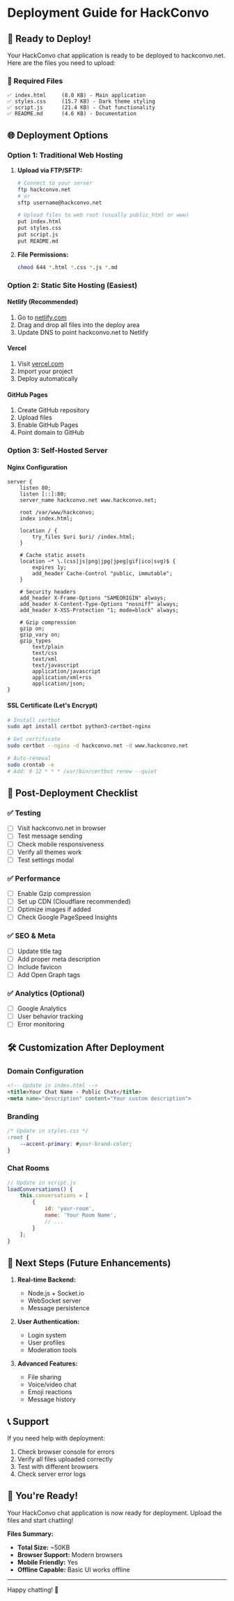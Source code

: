# Deployment Guide for HackConvo

## 🚀 Ready to Deploy!

Your HackConvo chat application is ready to be deployed to hackconvo.net. Here are the files you need to upload:

### 📁 Required Files
```
✅ index.html     (8.0 KB) - Main application
✅ styles.css     (15.7 KB) - Dark theme styling  
✅ script.js      (21.4 KB) - Chat functionality
✅ README.md      (4.6 KB) - Documentation
```

## 🌐 Deployment Options

### Option 1: Traditional Web Hosting

1. **Upload via FTP/SFTP:**
   ```bash
   # Connect to your server
   ftp hackconvo.net
   # or
   sftp username@hackconvo.net
   
   # Upload files to web root (usually public_html or www)
   put index.html
   put styles.css
   put script.js
   put README.md
   ```

2. **File Permissions:**
   ```bash
   chmod 644 *.html *.css *.js *.md
   ```

### Option 2: Static Site Hosting (Easiest)

#### Netlify (Recommended)
1. Go to [netlify.com](https://netlify.com)
2. Drag and drop all files into the deploy area
3. Update DNS to point hackconvo.net to Netlify

#### Vercel
1. Visit [vercel.com](https://vercel.com)
2. Import your project
3. Deploy automatically

#### GitHub Pages
1. Create GitHub repository
2. Upload files
3. Enable GitHub Pages
4. Point domain to GitHub

### Option 3: Self-Hosted Server

#### Nginx Configuration
```nginx
server {
    listen 80;
    listen [::]:80;
    server_name hackconvo.net www.hackconvo.net;
    
    root /var/www/hackconvo;
    index index.html;
    
    location / {
        try_files $uri $uri/ /index.html;
    }
    
    # Cache static assets
    location ~* \.(css|js|png|jpg|jpeg|gif|ico|svg)$ {
        expires 1y;
        add_header Cache-Control "public, immutable";
    }
    
    # Security headers
    add_header X-Frame-Options "SAMEORIGIN" always;
    add_header X-Content-Type-Options "nosniff" always;
    add_header X-XSS-Protection "1; mode=block" always;
    
    # Gzip compression
    gzip on;
    gzip_vary on;
    gzip_types
        text/plain
        text/css
        text/xml
        text/javascript
        application/javascript
        application/xml+rss
        application/json;
}
```

#### SSL Certificate (Let's Encrypt)
```bash
# Install certbot
sudo apt install certbot python3-certbot-nginx

# Get certificate
sudo certbot --nginx -d hackconvo.net -d www.hackconvo.net

# Auto-renewal
sudo crontab -e
# Add: 0 12 * * * /usr/bin/certbot renew --quiet
```

## 🔧 Post-Deployment Checklist

### ✅ Testing
- [ ] Visit hackconvo.net in browser
- [ ] Test message sending
- [ ] Check mobile responsiveness
- [ ] Verify all themes work
- [ ] Test settings modal

### ✅ Performance
- [ ] Enable Gzip compression
- [ ] Set up CDN (Cloudflare recommended)
- [ ] Optimize images if added
- [ ] Check Google PageSpeed Insights

### ✅ SEO & Meta
- [ ] Update title tag
- [ ] Add proper meta description
- [ ] Include favicon
- [ ] Add Open Graph tags

### ✅ Analytics (Optional)
- [ ] Google Analytics
- [ ] User behavior tracking
- [ ] Error monitoring

## 🛠 Customization After Deployment

### Domain Configuration
```html
<!-- Update in index.html -->
<title>Your Chat Name - Public Chat</title>
<meta name="description" content="Your custom description">
```

### Branding
```css
/* Update in styles.css */
:root {
    --accent-primary: #your-brand-color;
}
```

### Chat Rooms
```javascript
// Update in script.js
loadConversations() {
    this.conversations = [
        {
            id: 'your-room',
            name: 'Your Room Name',
            // ...
        }
    ];
}
```

## 🎯 Next Steps (Future Enhancements)

1. **Real-time Backend:**
   - Node.js + Socket.io
   - WebSocket server
   - Message persistence

2. **User Authentication:**
   - Login system
   - User profiles
   - Moderation tools

3. **Advanced Features:**
   - File sharing
   - Voice/video chat
   - Emoji reactions
   - Message history

## 📞 Support

If you need help with deployment:
1. Check browser console for errors
2. Verify all files uploaded correctly
3. Test with different browsers
4. Check server error logs

## 🎉 You're Ready!

Your HackConvo chat application is now ready for deployment. Upload the files and start chatting!

**Files Summary:**
- **Total Size:** ~50KB
- **Browser Support:** Modern browsers
- **Mobile Friendly:** Yes
- **Offline Capable:** Basic UI works offline

---

Happy chatting! 🚀 